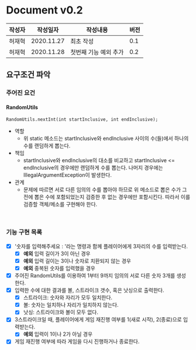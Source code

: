 # Document v0.2
|작성자|작성일자|작성내용|버전|
|------|--------|------|---|
|허재혁|2020.11.27|최초 작성|0.1|
|허재혁|2020.11.28|첫번째 기능 예외 추가|0.2|

## 요구조건 파악
### 주어진 요건
#### RandomUtils
```
RandomUtils.nextInt(int startInclusive, int endInclusive);
```
- 역할
    - 위 static 메소드는 startInclusive와 endInclusive 사이의 수(들)에서 하나의 수를 랜덤하게 뽑는다.
- 책임
    - startInclusive와 endInclusive의 대소를 비교하고 startInclusive <= endInclusive의 경우에만 랜덤하게 수를 뽑는다. 나머지 경우에는 IllegalArgumentException이 발생한다.
- 관계
    - 문제에 따르면 서로 다른 임의의 수를 뽑아야 하므로 위 메소드로 뽑은 수가 그 전에 뽑은 수에 포함되었는지 검증한 후 없는 경우에만 포함시킨다. 따라서 이를 검증할 객체/메소를 구현해야 한다.

<br>

### 기능 구현 목록
- [x] '숫자를 입력해주세요 : '라는 명령과 함께 플레이어에게 3자리의 수를 입력받는다.
    - [x] **예외** 입력 길이가 3이 아닌 경우
    - [x] **예외** 입력 길이는 3이나 숫자로 치환되지 않는 경우
    - [x] **예외** 중복된 숫자를 입력했을 경우
- [x] 주어진 RandomUtils를 이용하여 1부터 9까지 임의의 서로 다른 숫자 3개를 생성한다.
- [x] 입력한 수에 대한 결과를 볼, 스트라이크 갯수, 혹은 낫싱으로 출력한다.
    - [x] 스트라이크: 숫자와 자리가 모두 일치한다.
    - [x] 볼: 숫자는 일치하나 자리가 일치하지 않는다.
    - [x] 낫싱: 스트라이크와 볼이 모두 없다.
- [x] 3스트라이크일 때, 플레이어에게 게임 재진행 여부를 1(새로 시작), 2(종료)으로 입력받는다.
    - [x] **예외** 입력이 1이나 2가 아닐 경우
- [x] 게임 재진행 여부에 따라 게임을 다시 진행하거나 종료한다.